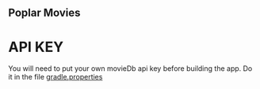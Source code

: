 ## Poplar Movies 

# API KEY 

You will need to put your own movieDb api key before building the app. Do it in the file [gradle.properties](popular-movies/gradle.properties)
